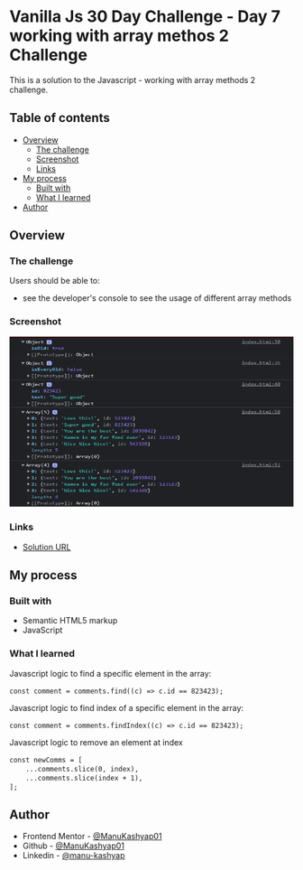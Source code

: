 # Vanilla Js 30 Day Challenge - Day 7 working with array methos 2 Challenge

This is a solution to the Javascript - working with array methods 2 challenge.

## Table of contents

- [Overview](#overview)
  - [The challenge](#the-challenge)
  - [Screenshot](#screenshot)
  - [Links](#links)
- [My process](#my-process)
  - [Built with](#built-with)
  - [What I learned](#what-i-learned)
- [Author](#author)

## Overview

### The challenge

Users should be able to:

- see the developer's console to see the usage of different array methods

### Screenshot

![](./screenshot.png)

### Links

- [Solution URL](https://github.com/ManuKashyap01/Vanilla-JS-30-Day-Challenge)

## My process

### Built with

- Semantic HTML5 markup
- JavaScript

### What I learned

Javascript logic to find a specific element in the array:

```
const comment = comments.find((c) => c.id == 823423);
```

Javascript logic to find index of a specific element in the array:

```
const comment = comments.findIndex((c) => c.id == 823423);
```

Javascript logic to remove an element at index
```
const newComms = [
    ...comments.slice(0, index),
    ...comments.slice(index + 1),
];
```
## Author

- Frontend Mentor - [@ManuKashyap01](https://www.frontendmentor.io/profile/ManuKashyap01)
- Github - [@ManuKashyap01](https://github.com/ManuKashyap01)
- Linkedin - [@manu-kashyap](https://www.linkedin.com/in/manu-kashyap/)
